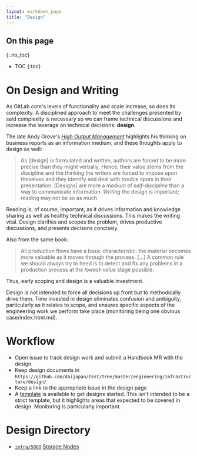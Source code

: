 ```yaml
---
layout: markdown_page
title: "Design"
---
```


## On this page
{:.no_toc}

- TOC
{:toc}

# On Design and Writing

As GitLab.com's levels of functionality and scale increase, so does its complexity. A disciplined approach to meet 
the challenges presented by said complexity is necessary so we can frame technical discussions and increase the 
leverage on technical decisions: **design**.

The late Andy Grove's [*High Output Management*](https://openlibrary.org/books/OL533591M/High_output_management/index.html.md)
highlights his thinking on business reports as an information medium, and these thoughts apply to design as well:

> As [design] is formulated and written, authors are forced to be more precise than they might verbally. Hence, their
value stems from the discipline and the thinking the writers are forced to impose upon theselves and they identify
and deal with trouble spots in their presentation. [Designs] are more a *medium* of *self-discipline* than a way
to communicate information. *Writing* the design is important; reading may not be so as much.

Reading is, of course, important, as it drives information and knowledge sharing as well as healthy technical discussions.
This makes the writing vital. Design clarifies and scopes the problem, drives productive discussions, and presents
decisons concisely. 

Also from the same book:

> All production flows have a basic characteristic: the material becomes more valuable as it moves through the 
process. [...] A common rule we should always try to heed is to detect and fix any problems in a production process
at the *lowest-value* stage possible.

Thus, early scoping and design is a valuable investment. 

Design is not intended to force all decisions up front but to methodically drive them. Time invested in design eliminates
confusion and ambiguity, particularly as it relates to scope, and ensures specific aspects of the engineering work we
perform take place (monitoring being one obvious case/index.html.md).

# Workflow

* Open issue to track design work and submit a Handbook MR with the design.
* Keep design documents in `https://github.com/daijapan/test/tree/master/engineering/infrastructure/design/`
* Keep a link to the appropriate issue in the design page
* A [template](template.html/index.html.md) is available to get designs started. This isn't intended to be a strict template,
but it highlights areas that expected to be covered in design. Monitoring is particularly important.

# Design Directory

* [`infra/5088`](https://gitlab.com/gitlab-com/gl-infra/infrastructure/issues/5088/index.html.md) [Storage Nodes](201809_StorageNodes.html/index.html.md)

